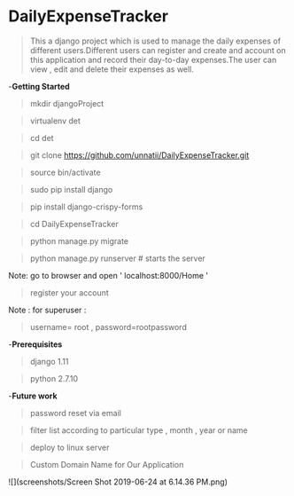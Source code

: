 # DailyExpenseTracker

>This a django project which is used to manage the daily expenses of different users.Different users can register and create and account on this application and record their day-to-day expenses.The user can view , edit and delete their expenses as well.



-**Getting Started**

>mkdir djangoProject

>virtualenv det

>cd det

>git clone https://github.com/unnatii/DailyExpenseTracker.git

>source bin/activate

>sudo pip install django 

>pip install django-crispy-forms

>cd DailyExpenseTracker

>python manage.py migrate

>python manage.py runserver # starts the server 

Note: go to browser and open ' localhost:8000/Home '

>register your account

Note : for superuser :
>username= root , 
> password=rootpassword


-**Prerequisites**
>django 1.11

>python 2.7.10



-**Future work**
>password reset via email

>filter list according to particular type , month , year or name

>deploy to linux server

>Custom Domain Name for Our Application

![](screenshots/Screen Shot 2019-06-24 at 6.14.36 PM.png)
